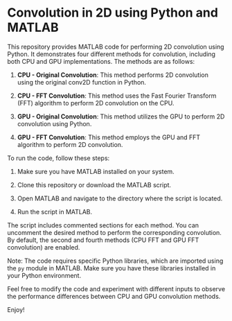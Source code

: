 # Convolution in 2D using Python and MATLAB

This repository provides MATLAB code for performing 2D convolution using Python. It demonstrates four different methods for convolution, including both CPU and GPU implementations. The methods are as follows:

1. **CPU - Original Convolution**: This method performs 2D convolution using the original conv2D function in Python.

2. **CPU - FFT Convolution**: This method uses the Fast Fourier Transform (FFT) algorithm to perform 2D convolution on the CPU.

3. **GPU - Original Convolution**: This method utilizes the GPU to perform 2D convolution using Python.

4. **GPU - FFT Convolution**: This method employs the GPU and FFT algorithm to perform 2D convolution.

To run the code, follow these steps:

1. Make sure you have MATLAB installed on your system.

2. Clone this repository or download the MATLAB script.

3. Open MATLAB and navigate to the directory where the script is located.

4. Run the script in MATLAB.

The script includes commented sections for each method. You can uncomment the desired method to perform the corresponding convolution. By default, the second and fourth methods (CPU FFT and GPU FFT convolution) are enabled.

Note: The code requires specific Python libraries, which are imported using the `py` module in MATLAB. Make sure you have these libraries installed in your Python environment.

Feel free to modify the code and experiment with different inputs to observe the performance differences between CPU and GPU convolution methods.

Enjoy!
